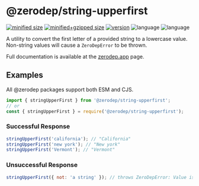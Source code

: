 # @zerodep/string-upperfirst

[![minified size](https://img.shields.io/bundlephobia/min/@zerodep/string-upperfirst?style=flat-square&color=blue)](https://bundlephobia.com/package/@zerodep/string-upperfirst)
[![minified+gzipped size](https://img.shields.io/bundlephobia/minzip/@zerodep/string-upperfirst?style=flat-square&color=blue)](https://bundlephobia.com/package/@zerodep/string-upperfirst)
[![version](https://img.shields.io/npm/v/@zerodep/string-upperfirst?style=flat-square&color=blue)](https://www.npmjs.com/package/@zerodep/string-upperfirst)
![language](https://img.shields.io/github/languages/top/cdepage/zerodep?style=flat-square)
![language](https://img.shields.io/badge/types-included-blue?style=flat-square)

A utility to convert the first letter of a provided string to a lowercase value. Non-string values will cause a `ZeroDepError` to be thrown.

Full documentation is available at the [zerodep.app](http://zerodep.app/string/upperfirst) page.

## Examples

All @zerodep packages support both ESM and CJS.

```javascript
import { stringUpperFirst } from '@zerodep/string-upperfirst';
// or
const { stringUpperFirst } = require('@zerodep/string-upperfirst');
```

### Successful Response

```javascript
stringUpperFirst('california'); // "California"
stringUpperFirst('new york'); // "New york"
stringUpperFirst('Vermont'); // "Vermont"
```

### Unsuccessful Response

```javascript
stringUpperFirst({ not: 'a string' }); // throws ZeroDepError: Value is not a string
```
